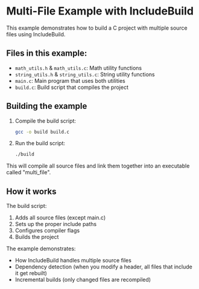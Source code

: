 # Multi-File Example with IncludeBuild

This example demonstrates how to build a C project with multiple source files using IncludeBuild.

## Files in this example:

- `math_utils.h` & `math_utils.c`: Math utility functions
- `string_utils.h` & `string_utils.c`: String utility functions
- `main.c`: Main program that uses both utilities
- `build.c`: Build script that compiles the project

## Building the example

1. Compile the build script:
   ```bash
   gcc -o build build.c
   ```

2. Run the build script:
   ```bash
   ./build
   ```

This will compile all source files and link them together into an executable called "multi_file".

## How it works

The build script:
1. Adds all source files (except main.c)
2. Sets up the proper include paths
3. Configures compiler flags
4. Builds the project 

The example demonstrates:
- How IncludeBuild handles multiple source files
- Dependency detection (when you modify a header, all files that include it get rebuilt)
- Incremental builds (only changed files are recompiled) 